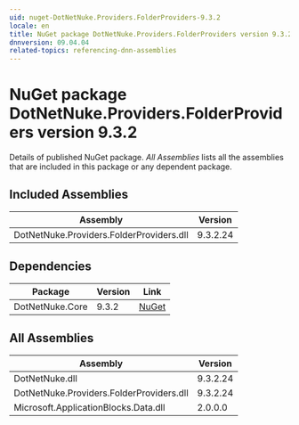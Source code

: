 ```yaml
---
uid: nuget-DotNetNuke.Providers.FolderProviders-9.3.2
locale: en
title: NuGet package DotNetNuke.Providers.FolderProviders version 9.3.2
dnnversion: 09.04.04
related-topics: referencing-dnn-assemblies
---
```


# NuGet package DotNetNuke.Providers.FolderProviders version 9.3.2
Details of published NuGet package.
*All Assemblies* lists all the assemblies that are included in this package or any dependent package.

## Included Assemblies

|Assembly|Version|
|---|---|
|DotNetNuke.Providers.FolderProviders.dll|9.3.2.24|

## Dependencies

|Package|Version|Link|
|---|---|---|
|DotNetNuke.Core|9.3.2|[NuGet](https://www.nuget.org/packages/DotNetNuke.Core/9.3.2)|

## All Assemblies

|Assembly|Version|
|---|---|
|DotNetNuke.dll|9.3.2.24|
|DotNetNuke.Providers.FolderProviders.dll|9.3.2.24|
|Microsoft.ApplicationBlocks.Data.dll|2.0.0.0|

